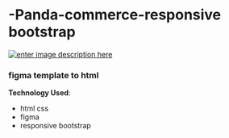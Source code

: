 # -Panda-commerce-responsive bootstrap
[![enter image description here](https://i.ibb.co/r4MHBCk/screencapture-omar4321-github-io-Panda-commerce-2021-11-26-23-23-16.png)](https://omar4321.github.io/-Panda-commerce-/)

###  figma template to html


**Technology Used**: 

 - html css 
 -  figma
 -  responsive bootstrap


